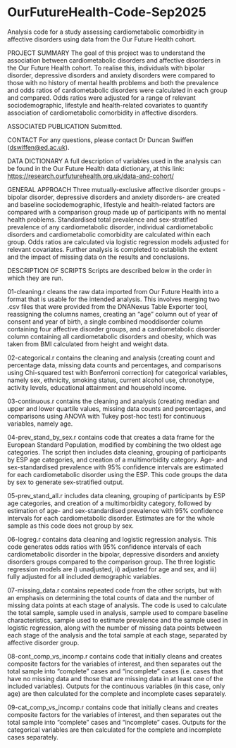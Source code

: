 # OurFutureHealth-Code-Sep2025
Analysis code for a study assessing cardiometabolic comorbidity in affective disorders using data from the Our Future Health cohort. 

PROJECT SUMMARY
The goal of this project was to understand the association between cardiometabolic disorders and affective disorders in the Our Future Health cohort. To realise this, individuals with bipolar disorder, depressive disorders and anxiety disorders were compared to those with no history of mental health problems and both the prevalence and odds ratios of cardiometabolic disorders were calculated in each group and compared. Odds ratios were adjusted for a range of relevant sociodemographic, lifestyle and health-related covariates to quantify association of cardiometabolic comorbidity in affective disorders.  

ASSOCIATED PUBLICATION
Submitted.

CONTACT
For any questions, please contact Dr Duncan Swiffen (dswiffen@ed.ac.uk).

DATA DICTIONARY
A full description of variables used in the analysis can be found in the Our Future Health data dictionary, at this link: https://research.ourfuturehealth.org.uk/data-and-cohort/

GENERAL APPROACH
Three mutually-exclusive affective disorder groups - bipolar disorder, depressive disorders and anxiety disorders- are created and baseline sociodemographic, lifestyle and health-related factors are compared with a comparison group made up of participants with no mental health problems. Standardised total prevalence and sex-stratified prevalence of any cardiometabolic disorder, individual cardiometabolic disorders and cardiometabolic comorbidity are calculated within each group. Odds ratios are calculated via logistic regression models adjusted for relevant covariates. Further analysis is completed to establish the extent and the impact of missing data on the results and conclusions. 

DESCRIPTION OF SCRIPTS
Scripts are described below in the order in which they are run.

01-cleaning.r cleans the raw data imported from Our Future Health into a format that is usable for the intended analysis. This involves merging two .csv files that were provided from the DNANexus Table Exporter tool, reassigning the columns names, creating an “age” column out of year of consent and year of birth, a single combined mooddisorder column containing four affective disorder groups, and a cardiometabolic disorder column containing all cardiometabolic disorders and obesity, which was taken from BMI calculated from height and weight data. 

02-categorical.r contains the cleaning and analysis (creating count and percentage data, missing data counts and percentages, and comparisons using Chi-squared test with Bonferroni correction) for categorical variables, namely sex, ethnicity, smoking status, current alcohol use, chronotype, activity levels, educational attainment and household income.

03-continuous.r contains the cleaning and analysis (creating median and upper and lower quartile values, missing data counts and percentages, and comparisons using ANOVA with Tukey post-hoc test) for continuous variables, namely age. 

04-prev_stand_by_sex.r contains code that creates a data frame for the European Standard Population, modified by combining the two oldest age categories. The script then includes data cleaning, grouping of participants by ESP age categories, and creation of a multimorbidity category. Age- and sex-standardised prevalence with 95% confidence intervals are estimated for each cardiometabolic disorder using the ESP. This code groups the data by sex to generate sex-stratified output. 

05-prev_stand_all.r includes data cleaning, grouping of participants by ESP age categories, and creation of a multimorbidity category, followed by estimation of age- and sex-standardised prevalence with 95% confidence intervals for each cardiometabolic disorder. Estimates are for the whole sample as this code does not group by sex.

06-logreg.r contains data cleaning and logistic regression analysis. This code generates odds ratios with 95% confidence intervals of each cardiometabolic disorder in the bipolar, depressive disorders and anxiety disorders groups compared to the comparison group. The three logistic regression models are i) unadjusted, ii) adjusted for age and sex, and iii) fully adjusted for all included demographic variables. 

07-missing_data.r contains repeated code from the other scripts, but with an emphasis on determining the total counts of data and the number of missing data points at each stage of analysis. The code is used to calculate the total sample, sample used in analysis, sample used to compare baseline characteristics,  sample used to estimate prevalence and the sample used in logistic regression, along with the number of missing data points between each stage of the analysis and the total sample at each stage, separated by affective disorder group. 

08-cont_comp_vs_incomp.r contains code that initially cleans and creates composite factors for the variables of interest, and then separates out the total sample into “complete” cases and “incomplete” cases (i.e. cases that have no missing data and those that are missing data in at least one of the included variables). Outputs for the continuous variables (in this case, only age) are then calculated for the complete and incomplete cases separately. 

09-cat_comp_vs_incomp.r contains code that initially cleans and creates composite factors for the variables of interest, and then separates out the total sample into “complete” cases and “incomplete” cases. Outputs for the categorical variables are then calculated for the complete and incomplete cases separately.

